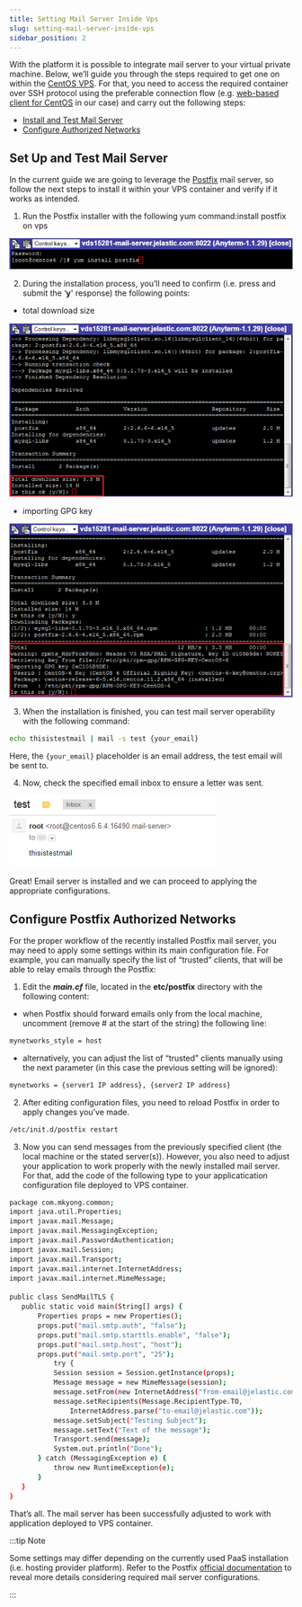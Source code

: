 ```yaml
---
title: Setting Mail Server Inside Vps
slug: setting-mail-server-inside-vps
sidebar_position: 2
---
```


With the platform it is possible to integrate mail server to your virtual private machine. Below, we’ll guide you through the steps required to get one on within the [CentOS VPS](/elastic-vps/elastic-vps-overview/centos-vps). For that, you need to access the required container over SSH protocol using the preferable connection flow (e.g. [web-based client for CentOS](/elastic-vps/elastic-vps-overview/centos-vps) in our case) and carry out the following steps:

- [Install and Test Mail Server](/elastic-vps/linux-vps-use-cases/setting-mail-server-inside-vps#set-up-and-test-mail-server)
- [Configure Authorized Networks](/elastic-vps/linux-vps-use-cases/setting-mail-server-inside-vps#configure-postfix-authorized-networks)

## Set Up and Test Mail Server

In the current guide we are going to leverage the [Postfix](http://www.postfix.org/) mail server, so follow the next steps to install it within your VPS container and verify if it works as intended.

1. Run the Postfix installer with the following yum command:install postfix on vps

<div style={{
    display:'flex',
    justifyContent: 'center',
    margin: '0 0 1rem 0'
}}>

![Locale Dropdown](./img/SettingMailServerInsideVPS/01.png)

</div>

2. During the installation process, you’ll need to confirm (i.e. press and submit the ‘**y**' response) the following points:

- total download size

<div style={{
    display:'flex',
    justifyContent: 'center',
    margin: '0 0 1rem 0'
}}>

![Locale Dropdown](./img/SettingMailServerInsideVPS/02.png)

</div>

- importing GPG key

<div style={{
    display:'flex',
    justifyContent: 'center',
    margin: '0 0 1rem 0'
}}>

![Locale Dropdown](./img/SettingMailServerInsideVPS/03.png)

</div>

3. When the installation is finished, you can test mail server operability with the following command:

```bash
echo thisistestmail | mail -s test {your_email}
```

Here, the `{your_email}` placeholder is an email address, the test email will be sent to.

4. Now, check the specified email inbox to ensure a letter was sent.

<div style={{
    display:'flex',
    justifyContent: 'center',
    margin: '0 0 1rem 0'
}}>

![Locale Dropdown](./img/SettingMailServerInsideVPS/4.png)

</div>

Great! Email server is installed and we can proceed to applying the appropriate configurations.

## Configure Postfix Authorized Networks

For the proper workflow of the recently installed Postfix mail server, you may need to apply some settings within its main configuration file. For example, you can manually specify the list of “trusted” clients, that will be able to relay emails through the Postfix:

1. Edit the **_main.cf_** file, located in the **etc/postfix** directory with the following content:

- when Postfix should forward emails only from the local machine, uncomment (remove # at the start of the string) the following line:

```bash
mynetworks_style = host
```

- alternatively, you can adjust the list of “trusted” clients manually using the next parameter (in this case the previous setting will be ignored):

```bash
mynetworks = {server1 IP address}, {server2 IP address}
```

2. After editing configuration files, you need to reload Postfix in order to apply changes you’ve made.

```bash
/etc/init.d/postfix restart
```

3. Now you can send messages from the previously specified client (the local machine or the stated server(s)).
   However, you also need to adjust your application to work properly with the newly installed mail server. For that, add the code of the following type to your applicatication configuration file deployed to VPS container.

```bash
package com.mkyong.common;
import java.util.Properties;
import javax.mail.Message;
import javax.mail.MessagingException;
import javax.mail.PasswordAuthentication;
import javax.mail.Session;
import javax.mail.Transport;
import javax.mail.internet.InternetAddress;
import javax.mail.internet.MimeMessage;

public class SendMailTLS {
   public static void main(String[] args) {
       Properties props = new Properties();
       props.put("mail.smtp.auth", "false");
       props.put("mail.smtp.starttls.enable", "false");
       props.put("mail.smtp.host", "host");
       props.put("mail.smtp.port", "25");
           try {
           Session session = Session.getInstance(props);
           Message message = new MimeMessage(session);
           message.setFrom(new InternetAddress("from-email@jelastic.com"));
           message.setRecipients(Message.RecipientType.TO,
               InternetAddress.parse("to-email@jelastic.com"));
           message.setSubject("Testing Subject");
           message.setText("Text of the message");
           Transport.send(message);
           System.out.println("Done");
       } catch (MessagingException e) {
           throw new RuntimeException(e);
       }
   }
}
```

That’s all. The mail server has been successfully adjusted to work with application deployed to VPS container.

:::tip Note

Some settings may differ depending on the currently used PaaS installation (i.e. hosting provider platform). Refer to the Postfix [official documentation](http://www.postfix.org/documentation.html) to reveal more details considering required mail server configurations.

:::
